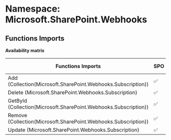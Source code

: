# Namespace: Microsoft.SharePoint.Webhooks

## Functions Imports

**Availability matrix**

Functions Imports | SPO | SP 2019 | SP 2016 | SP 2013
----------|-----|---------|---------|--------
Add (Collection(Microsoft.SharePoint.Webhooks.Subscription)) | ✅ | ✅ | ❌ | ❌
Delete (Microsoft.SharePoint.Webhooks.Subscription) | ✅ | ✅ | ❌ | ❌
GetById (Collection(Microsoft.SharePoint.Webhooks.Subscription)) | ✅ | ✅ | ❌ | ❌
Remove (Collection(Microsoft.SharePoint.Webhooks.Subscription)) | ✅ | ✅ | ❌ | ❌
Update (Microsoft.SharePoint.Webhooks.Subscription) | ✅ | ✅ | ❌ | ❌
